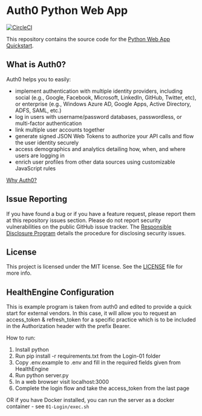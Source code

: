 # Auth0 Python Web App

[![CircleCI](https://circleci.com/gh/auth0-samples/auth0-python-web-app.svg?style=svg)](https://circleci.com/gh/auth0-samples/auth0-python-web-app)

This repository contains the source code for the [Python Web App Quickstart](https://auth0.com/docs/quickstart/webapp/python).

## What is Auth0?

Auth0 helps you to easily:

- implement authentication with multiple identity providers, including social (e.g., Google, Facebook, Microsoft, LinkedIn, GitHub, Twitter, etc), or enterprise (e.g., Windows Azure AD, Google Apps, Active Directory, ADFS, SAML, etc.)
- log in users with username/password databases, passwordless, or multi-factor authentication
- link multiple user accounts together
- generate signed JSON Web Tokens to authorize your API calls and flow the user identity securely
- access demographics and analytics detailing how, when, and where users are logging in
- enrich user profiles from other data sources using customizable JavaScript rules

[Why Auth0?](https://auth0.com/why-auth0)

## Issue Reporting

If you have found a bug or if you have a feature request, please report them at this repository issues section. Please do not report security vulnerabilities on the public GitHub issue tracker. The [Responsible Disclosure Program](https://auth0.com/whitehat) details the procedure for disclosing security issues.

## License

This project is licensed under the MIT license. See the [LICENSE](LICENSE) file for more info.

## HealthEngine Configuration

This is example program is taken from auth0 and edited to provide a quick start for external vendors. In this case, it will allow you to request an access_token & refresh_token for a specific practice which is to be included in the Authorization header with the prefix Bearer.

How to run:
1. Install python
2. Run pip install -r requirements.txt from the Login-01 folder
3. Copy .env.example to .env and fill in the required fields given from HealthEngine
4. Run python server.py
5. In a web browser visit localhost:3000
6. Complete the login flow and take the access_token from the last page

OR if you have Docker installed, you can run the server as a docker container - see `01-Login/exec.sh`
